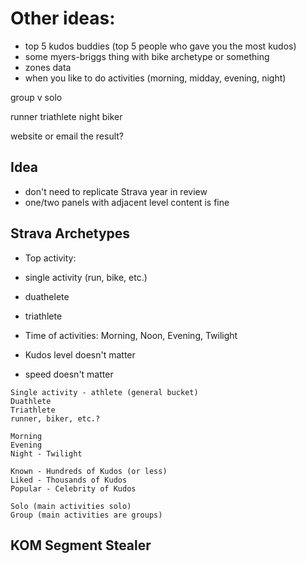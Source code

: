 
# Other ideas:
- top 5 kudos buddies (top 5 people who gave you the most kudos)
- some myers-briggs thing with bike archetype or something
- zones data
- when you like to do activities (morning, midday, evening, night)

group v solo

runner
triathlete
night biker

website or email the result?

## Idea
- don't need to replicate Strava year in review
- one/two panels with adjacent level content is fine

## Strava Archetypes

- Top activity:
- single activity (run, bike, etc.)
- duathelete
- triathlete

- Time of activities: Morning, Noon, Evening, Twilight

- Kudos level doesn't matter

- speed doesn't matter

```
Single activity - athlete (general bucket)
Duathlete
Triathlete
runner, biker, etc.?
```

```
Morning
Evening
Night - Twilight
```

```
Known - Hundreds of Kudos (or less)
Liked - Thousands of Kudos
Popular - Celebrity of Kudos
```

```
Solo (main activities solo)
Group (main activities are groups)
```

## KOM Segment Stealer
